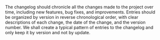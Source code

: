The changelog should chronicle all the changes made to the project over time, including new features, bug fixes, and improvements. Entries should be organized by version in reverse chronological order, with clear descriptions of each change, the date of the change, and the version number. We shall create a typical pattern of entries to the changelog and only keep it by version and not by update.